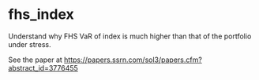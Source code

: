 # fhs_index
Understand why FHS VaR of index is much higher than that of the portfolio under stress.

See the paper at https://papers.ssrn.com/sol3/papers.cfm?abstract_id=3776455
